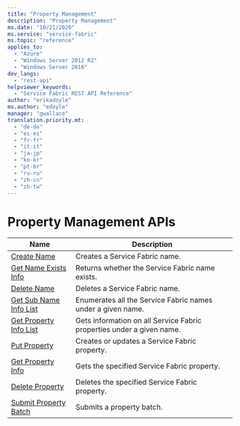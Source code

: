 ```yaml
---
title: "Property Management"
description: "Property Management"
ms.date: "10/21/2020"
ms.service: "service-fabric"
ms.topic: "reference"
applies_to: 
  - "Azure"
  - "Windows Server 2012 R2"
  - "Windows Server 2016"
dev_langs: 
  - "rest-api"
helpviewer_keywords: 
  - "Service Fabric REST API Reference"
author: "erikadoyle"
ms.author: "edoyle"
manager: "gwallace"
translation.priority.mt: 
  - "de-de"
  - "es-es"
  - "fr-fr"
  - "it-it"
  - "ja-jp"
  - "ko-kr"
  - "pt-br"
  - "ru-ru"
  - "zh-cn"
  - "zh-tw"
---
```

# Property Management APIs

| Name | Description |
| --- | --- |
| [Create Name](sfclient-v80-api-createname.md) | Creates a Service Fabric name.<br/> |
| [Get Name Exists Info](sfclient-v80-api-getnameexistsinfo.md) | Returns whether the Service Fabric name exists.<br/> |
| [Delete Name](sfclient-v80-api-deletename.md) | Deletes a Service Fabric name.<br/> |
| [Get Sub Name Info List](sfclient-v80-api-getsubnameinfolist.md) | Enumerates all the Service Fabric names under a given name.<br/> |
| [Get Property Info List](sfclient-v80-api-getpropertyinfolist.md) | Gets information on all Service Fabric properties under a given name.<br/> |
| [Put Property](sfclient-v80-api-putproperty.md) | Creates or updates a Service Fabric property.<br/> |
| [Get Property Info](sfclient-v80-api-getpropertyinfo.md) | Gets the specified Service Fabric property.<br/> |
| [Delete Property](sfclient-v80-api-deleteproperty.md) | Deletes the specified Service Fabric property.<br/> |
| [Submit Property Batch](sfclient-v80-api-submitpropertybatch.md) | Submits a property batch.<br/> |

